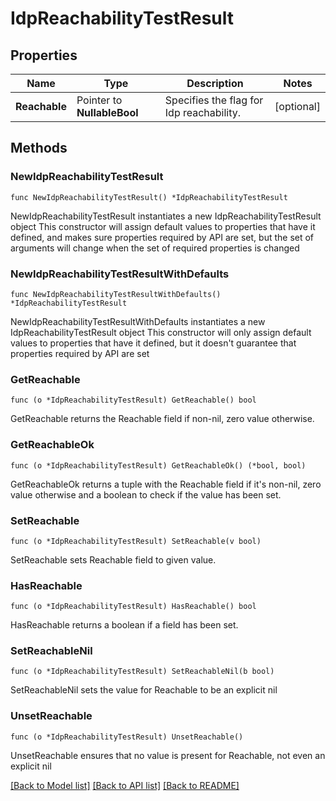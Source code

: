 # IdpReachabilityTestResult

## Properties

Name | Type | Description | Notes
------------ | ------------- | ------------- | -------------
**Reachable** | Pointer to **NullableBool** | Specifies the flag for Idp reachability. | [optional] 

## Methods

### NewIdpReachabilityTestResult

`func NewIdpReachabilityTestResult() *IdpReachabilityTestResult`

NewIdpReachabilityTestResult instantiates a new IdpReachabilityTestResult object
This constructor will assign default values to properties that have it defined,
and makes sure properties required by API are set, but the set of arguments
will change when the set of required properties is changed

### NewIdpReachabilityTestResultWithDefaults

`func NewIdpReachabilityTestResultWithDefaults() *IdpReachabilityTestResult`

NewIdpReachabilityTestResultWithDefaults instantiates a new IdpReachabilityTestResult object
This constructor will only assign default values to properties that have it defined,
but it doesn't guarantee that properties required by API are set

### GetReachable

`func (o *IdpReachabilityTestResult) GetReachable() bool`

GetReachable returns the Reachable field if non-nil, zero value otherwise.

### GetReachableOk

`func (o *IdpReachabilityTestResult) GetReachableOk() (*bool, bool)`

GetReachableOk returns a tuple with the Reachable field if it's non-nil, zero value otherwise
and a boolean to check if the value has been set.

### SetReachable

`func (o *IdpReachabilityTestResult) SetReachable(v bool)`

SetReachable sets Reachable field to given value.

### HasReachable

`func (o *IdpReachabilityTestResult) HasReachable() bool`

HasReachable returns a boolean if a field has been set.

### SetReachableNil

`func (o *IdpReachabilityTestResult) SetReachableNil(b bool)`

 SetReachableNil sets the value for Reachable to be an explicit nil

### UnsetReachable
`func (o *IdpReachabilityTestResult) UnsetReachable()`

UnsetReachable ensures that no value is present for Reachable, not even an explicit nil

[[Back to Model list]](../README.md#documentation-for-models) [[Back to API list]](../README.md#documentation-for-api-endpoints) [[Back to README]](../README.md)



